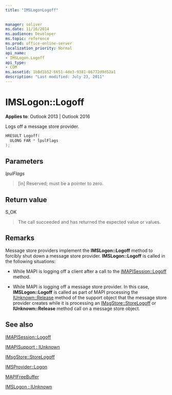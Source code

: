 ```yaml
---
title: "IMSLogonLogoff"
 
 
manager: soliver
ms.date: 11/16/2014
ms.audience: Developer
ms.topic: reference
ms.prod: office-online-server
localization_priority: Normal
api_name:
- IMSLogon.Logoff
api_type:
- COM
ms.assetid: 1b0d1b52-6651-4de3-9381-86772d9d52a1
description: "Last modified: July 23, 2011"
---
```


# IMSLogon::Logoff

  
  
**Applies to**: Outlook 2013 | Outlook 2016 
  
Logs off a message store provider. 
  
```cpp
HRESULT Logoff(
  ULONG FAR * lpulFlags
);
```

## Parameters

 _lpulFlags_
  
> [in] Reserved; must be a pointer to zero.
    
## Return value

S_OK 
  
> The call succeeded and has returned the expected value or values.
    
## Remarks

Message store providers implement the **IMSLogon::Logoff** method to forcibly shut down a message store provider. **IMSLogon::Logoff** is called in the following situations: 
  
- While MAPI is logging off a client after a call to the [IMAPISession::Logoff](imapisession-logoff.md) method. 
    
- While MAPI is logging off a message store provider. In this case, **IMSLogon::Logoff** is called as part of MAPI processing the [IUnknown::Release](https://msdn.microsoft.com/library/ms682317%28v=VS.85%29.aspx) method of the support object that the message store provider creates while it is processing an [IMsgStore::StoreLogoff](imsgstore-storelogoff.md) or **IUnknown::Release** method call on a message store object. 
    
## See also



[IMAPISession::Logoff](imapisession-logoff.md)
  
[IMAPISupport : IUnknown](imapisupportiunknown.md)
  
[IMsgStore::StoreLogoff](imsgstore-storelogoff.md)
  
[IMSProvider::Logon](imsprovider-logon.md)
  
[MAPIFreeBuffer](mapifreebuffer.md)
  
[IMSLogon : IUnknown](imslogoniunknown.md)

